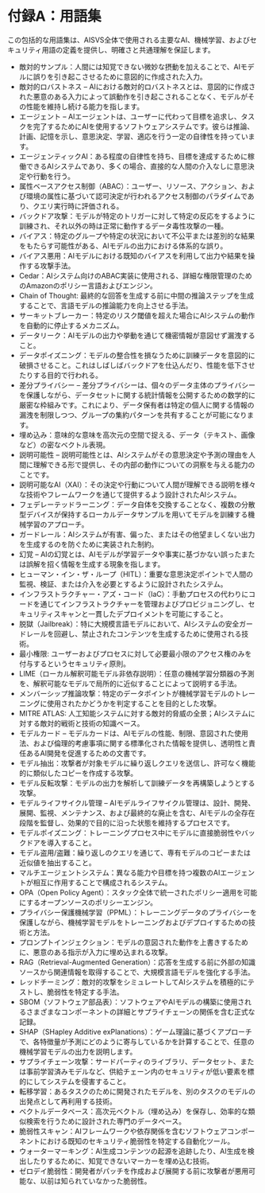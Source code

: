 # 付録A：用語集

この包括的な用語集は、AISVS全体で使用される主要なAI、機械学習、およびセキュリティ用語の定義を提供し、明確さと共通理解を保証します。

* 敵対的サンプル：人間には知覚できない微妙な摂動を加えることで、AIモデルに誤りを引き起こさせるために意図的に作成された入力。
  ​
* 敵対的ロバストネス – AIにおける敵対的ロバストネスとは、意図的に作成された悪意のある入力によって誤動作を引き起こされることなく、モデルがその性能を維持し続ける能力を指します。
  ​
* エージェント – AIエージェントは、ユーザーに代わって目標を追求し、タスクを完了するためにAIを使用するソフトウェアシステムです。彼らは推論、計画、記憶を示し、意思決定、学習、適応を行う一定の自律性を持っています。
  ​
* エージェンティックAI：ある程度の自律性を持ち、目標を達成するために稼働できるAIシステムであり、多くの場合、直接的な人間の介入なしに意思決定や行動を行う。
  ​
* 属性ベースアクセス制御（ABAC）：ユーザー、リソース、アクション、および環境の属性に基づいて認可決定が行われるアクセス制御のパラダイムであり、クエリ実行時に評価される。
  ​
* バックドア攻撃：モデルが特定のトリガーに対して特定の反応をするように訓練され、それ以外の時は正常に動作するデータ毒性攻撃の一種。
  ​
* バイアス：特定のグループや特定の状況において不公平または差別的な結果をもたらす可能性がある、AIモデルの出力における体系的な誤り。
  ​
* バイアス悪用：AIモデルにおける既知のバイアスを利用して出力や結果を操作する攻撃手法。
  ​
* Cedar：AIシステム向けのABAC実装に使用される、詳細な権限管理のためのAmazonのポリシー言語およびエンジン。
  ​
* Chain of Thought: 最終的な回答を生成する前に中間の推論ステップを生成することで、言語モデルの推論能力を向上させる手法。
  ​
* サーキットブレーカー：特定のリスク閾値を超えた場合にAIシステムの動作を自動的に停止するメカニズム。
  ​
* データリーク：AIモデルの出力や挙動を通じて機密情報が意図せず漏洩すること。
  ​
* データポイズニング：モデルの整合性を損なうために訓練データを意図的に破損させること。これはしばしばバックドアを仕込んだり、性能を低下させたりする目的で行われる。
  ​
* 差分プライバシー – 差分プライバシーは、個々のデータ主体のプライバシーを保護しながら、データセットに関する統計情報を公開するための数学的に厳密な枠組みです。これにより、データ保有者は特定の個人に関する情報の漏洩を制限しつつ、グループの集約パターンを共有することが可能になります。
  ​
* 埋め込み：意味的な意味を高次元の空間で捉える、データ（テキスト、画像など）の密なベクトル表現。
  ​
* 説明可能性 – 説明可能性とは、AIシステムがその意思決定や予測の理由を人間に理解できる形で提供し、その内部の動作についての洞察を与える能力のことです。
  ​
* 説明可能なAI（XAI）：その決定や行動について人間が理解できる説明を様々な技術やフレームワークを通じて提供するよう設計されたAIシステム。
  ​
* フェデレーテッドラーニング：データ自体を交換することなく、複数の分散型デバイスが保持するローカルデータサンプルを用いてモデルを訓練する機械学習のアプローチ。
  ​
* ガードレール：AIシステムが有害、偏った、またはその他望ましくない出力を生成するのを防ぐために実装された制約。
  ​
* 幻覚 – AIの幻覚とは、AIモデルが学習データや事実に基づかない誤ったまたは誤解を招く情報を生成する現象を指します。
  ​
* ヒューマン・イン・ザ・ループ（HITL）：重要な意思決定ポイントで人間の監視、検証、または介入を必要とするように設計されたシステム。
  ​
* インフラストラクチャー・アズ・コード（IaC）：手動プロセスの代わりにコードを通じてインフラストラクチャーを管理およびプロビジョニングし、セキュリティスキャンと一貫したデプロイメントを可能にすること。
  ​
* 脱獄（Jailbreak）：特に大規模言語モデルにおいて、AIシステムの安全ガードレールを回避し、禁止されたコンテンツを生成するために使用される技術。
  ​
* 最小権限: ユーザーおよびプロセスに対して必要最小限のアクセス権のみを付与するというセキュリティ原則。
  ​
* LIME（ローカル解釈可能モデル非依存説明）：任意の機械学習分類器の予測を、解釈可能なモデルで局所的に近似することによって説明する手法。
  ​
* メンバーシップ推論攻撃：特定のデータポイントが機械学習モデルのトレーニングに使用されたかどうかを判定することを目的とした攻撃。
  ​
* MITRE ATLAS: 人工知能システムに対する敵対的脅威の全景；AIシステムに対する敵対的戦術と技術の知識ベース。
  ​
* モデルカード – モデルカードは、AIモデルの性能、制限、意図された使用法、および倫理的考慮事項に関する標準化された情報を提供し、透明性と責任あるAI開発を促進するための文書です。
  ​
* モデル抽出：攻撃者が対象モデルに繰り返しクエリを送信し、許可なく機能的に類似したコピーを作成する攻撃。
  ​
* モデル反転攻撃：モデルの出力を解析して訓練データを再構築しようとする攻撃。
  ​
* モデルライフサイクル管理 – AIモデルライフサイクル管理は、設計、開発、展開、監視、メンテナンス、および最終的な廃止を含む、AIモデルの全存在段階を監督し、効果的で目的に沿った状態を維持するプロセスです。
  ​
* モデルポイズニング：トレーニングプロセス中にモデルに直接脆弱性やバックドアを導入すること。
  ​
* モデル盗用/盗難：繰り返しのクエリを通じて、専有モデルのコピーまたは近似値を抽出すること。
  ​
* マルチエージェントシステム：異なる能力や目標を持つ複数のAIエージェントが相互に作用することで構成されるシステム。
  ​
* OPA（Open Policy Agent）：スタック全体で統一されたポリシー適用を可能にするオープンソースのポリシーエンジン。
  ​
* プライバシー保護機械学習（PPML）：トレーニングデータのプライバシーを保護しながら、機械学習モデルをトレーニングおよびデプロイするための技術と方法。
  ​
* プロンプトインジェクション：モデルの意図された動作を上書きするために、悪意のある指示が入力に埋め込まれる攻撃。
  ​
* RAG（Retrieval-Augmented Generation）：応答を生成する前に外部の知識ソースから関連情報を取得することで、大規模言語モデルを強化する手法。
  ​
* レッドチーミング：敵対的攻撃をシミュレートしてAIシステムを積極的にテストし、脆弱性を特定する手法。
  ​
* SBOM（ソフトウェア部品表）：ソフトウェアやAIモデルの構築に使用されるさまざまなコンポーネントの詳細とサプライチェーンの関係を含む正式な記録。
  ​
* SHAP（SHapley Additive exPlanations）：ゲーム理論に基づくアプローチで、各特徴量が予測にどのように寄与しているかを計算することで、任意の機械学習モデルの出力を説明します。
  ​
* サプライチェーン攻撃：サードパーティのライブラリ、データセット、または事前学習済みモデルなど、供給チェーン内のセキュリティが低い要素を標的にしてシステムを侵害すること。
  ​
* 転移学習：あるタスクのために開発されたモデルを、別のタスクのモデルの出発点として再利用する技術。
  ​
* ベクトルデータベース：高次元ベクトル（埋め込み）を保存し、効率的な類似検索を行うために設計された専門のデータベース。
  ​
* 脆弱性スキャン：AIフレームワークや依存関係を含むソフトウェアコンポーネントにおける既知のセキュリティ脆弱性を特定する自動化ツール。
  ​
* ウォーターマーキング：AI生成コンテンツの起源を追跡したり、AI生成を検出したりするために、知覚できないマーカーを埋め込む技術。
  ​
* ゼロデイ脆弱性：開発者がパッチを作成および展開する前に攻撃者が悪用可能な、以前は知られていなかった脆弱性。

